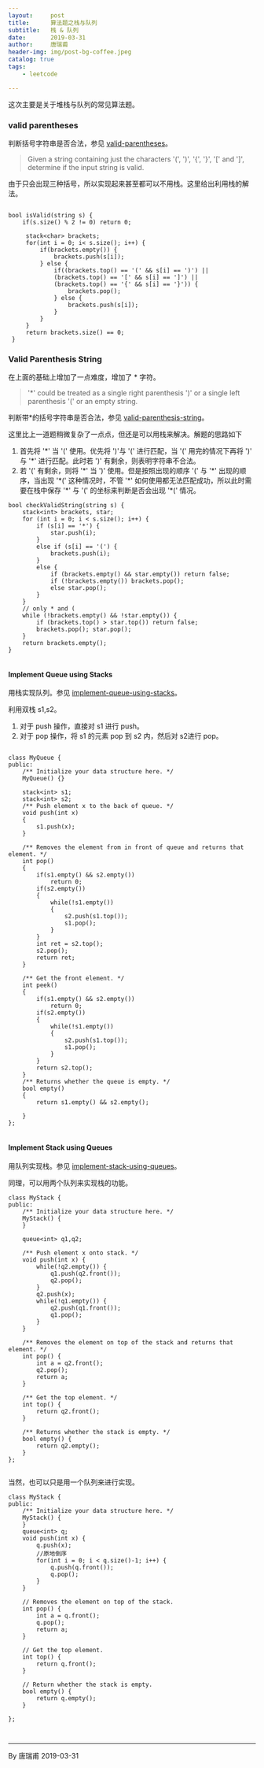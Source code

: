 ```yaml
---
layout:     post
title:      算法题之栈与队列 
subtitle:   栈 & 队列
date:       2019-03-31
author:     唐瑞甫
header-img: img/post-bg-coffee.jpeg
catalog: true
tags: 
    - leetcode

---  
```


这次主要是关于堆栈与队列的常见算法题。  
  
  

### valid parentheses 
判断括号字符串是否合法，参见 [valid-parentheses](https://leetcode.com/problems/valid-parentheses/)。  
  
> Given a string containing just the characters '(', ')', '{', '}', '[' and ']', determine if the input string is valid.  
  
由于只会出现三种括号，所以实现起来甚至都可以不用栈。这里给出利用栈的解法。

```
  
bool isValid(string s) {
    if(s.size() % 2 != 0) return 0;
    
     stack<char> brackets;   
     for(int i = 0; i< s.size(); i++) {
         if(brackets.empty()) {
             brackets.push(s[i]);
         } else {
             if((brackets.top() == '(' && s[i] == ')') ||
             (brackets.top() == '[' && s[i] == ']') ||
             (brackets.top() == '{' && s[i] == '}')) {
                 brackets.pop();
             } else {
                 brackets.push(s[i]);
             }
         }
     }
     return brackets.size() == 0;
 }   

```


### Valid Parenthesis String
  
在上面的基础上增加了一点难度，增加了 * 字符。  
  
>  '*' could be treated as a single right parenthesis ')' or a single left parenthesis '(' or an empty string.  
  

判断带*的括号字符串是否合法，参见 [valid-parenthesis-string](https://leetcode.com/problems/valid-parenthesis-string/)。  
  
这里比上一道题稍微复杂了一点点，但还是可以用栈来解决。解题的思路如下    
  
1. 首先将 '\*' 当 '(' 使用。优先将 ')'与 '(' 进行匹配，当 '(' 用完的情况下再将 ')' 与 '\*' 进行匹配。此时若 ')' 有剩余，则表明字符串不合法。
2. 若 '(' 有剩余，则将 '\*' 当 ')' 使用。但是按照出现的顺序 '(' 与 '\*' 出现的顺序，当出现 '\*(' 这种情况时，不管 '\*' 如何使用都无法匹配成功，所以此时需要在栈中保存 '\*' 与 '(' 的坐标来判断是否会出现 '\*(' 情况。


```
bool checkValidString(string s) {
    stack<int> brackets, star;
    for (int i = 0; i < s.size(); i++) {
        if (s[i] == '*') {
            star.push(i);
        }
        else if (s[i] == '(') {
            brackets.push(i);
        }
        else {
            if (brackets.empty() && star.empty()) return false;
            if (!brackets.empty()) brackets.pop();
            else star.pop();
        }
    }
    // only * and (
    while (!brackets.empty() && !star.empty()) {
        if (brackets.top() > star.top()) return false;
        brackets.pop(); star.pop();
    }
    return brackets.empty();
}
  
``` 

#### Implement Queue using Stacks  
  
用栈实现队列。参见 [implement-queue-using-stacks](https://leetcode.com/problems/implement-queue-using-stacks/)。  
  
利用双栈 s1,s2。  
1. 对于 push 操作，直接对 s1 进行 push。  
2. 对于 pop 操作，将 s1 的元素 pop 到 s2 内，然后对 s2进行 pop。  
  
```
  
class MyQueue {
public:
    /** Initialize your data structure here. */
    MyQueue() {}

    stack<int> s1;
    stack<int> s2;
    /** Push element x to the back of queue. */
    void push(int x) 
    {
        s1.push(x);
    }

    /** Removes the element from in front of queue and returns that element. */
    int pop() 
    {
        if(s1.empty() && s2.empty())
            return 0;
        if(s2.empty())
        {
            while(!s1.empty())
            {
                s2.push(s1.top());
                s1.pop();
            }
        }
        int ret = s2.top();
        s2.pop();
        return ret;    
    }

    /** Get the front element. */
    int peek() 
    {
        if(s1.empty() && s2.empty())
            return 0;
        if(s2.empty())
        {
            while(!s1.empty())
            {
                s2.push(s1.top());
                s1.pop();
            }
        }
        return s2.top();
    } 
    /** Returns whether the queue is empty. */
    bool empty() 
    {
        return s1.empty() && s2.empty();

    }
};
  
```  
  
  
#### Implement Stack using Queues  
  
用队列实现栈。参见 [implement-stack-using-queues](https://leetcode.com/problems/implement-stack-using-queues/)。  
  
同理，可以用两个队列来实现栈的功能。  
  
```
class MyStack {
public:
    /** Initialize your data structure here. */
    MyStack() {
    }
    
    queue<int> q1,q2;
    
    /** Push element x onto stack. */
    void push(int x) {
        while(!q2.empty()) {
            q1.push(q2.front());
            q2.pop();
        }
        q2.push(x);
        while(!q1.empty()) {
            q2.push(q1.front());
            q1.pop();
        }     
    }
    
    /** Removes the element on top of the stack and returns that element. */
    int pop() {
        int a = q2.front();
        q2.pop();
        return a;
    }
    
    /** Get the top element. */
    int top() {
        return q2.front();
    }
    
    /** Returns whether the stack is empty. */
    bool empty() {
        return q2.empty();
    }
};


```  
  
当然，也可以只是用一个队列来进行实现。  
  
```
class MyStack {
public:
    /** Initialize your data structure here. */
    MyStack() {
    }
    queue<int> q;
    void push(int x) {
        q.push(x);
        //原地倒序
        for(int i = 0; i < q.size()-1; i++) {
            q.push(q.front());
            q.pop();
        }
    }

    // Removes the element on top of the stack.
    int pop() {
        int a = q.front();
        q.pop();
        return a;
    }

    // Get the top element.
    int top() {
        return q.front();
    }

    // Return whether the stack is empty.
    bool empty() {
        return q.empty();
    }

};

  
```




---
  By 唐瑞甫
  2019-03-31

